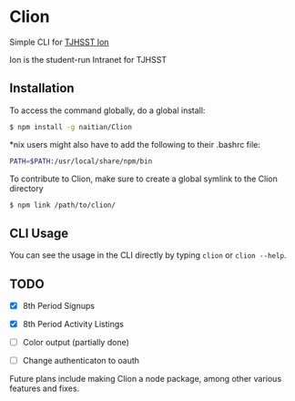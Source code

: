 # Clion

Simple CLI for [TJHSST Ion](https://github.com/tjcsl/ion)

Ion is the student-run Intranet for TJHSST

## Installation

To access the command globally, do a global install:

```bash
$ npm install -g naitian/Clion
```

*nix users might also have to add the following to their .bashrc file:

```bash
PATH=$PATH:/usr/local/share/npm/bin
```

To contribute to Clion, make sure to create a global symlink to the Clion directory

```bash
$ npm link /path/to/clion/
```

## CLI Usage

You can see the usage in the CLI directly by typing `clion` or `clion --help`.


## TODO
- [x] 8th Period Signups
- [X] 8th Period Activity Listings
- [ ] Color output (partially done)
- [ ] Change authenticaton to oauth


Future plans include making Clion a node package, among other various features and fixes.
